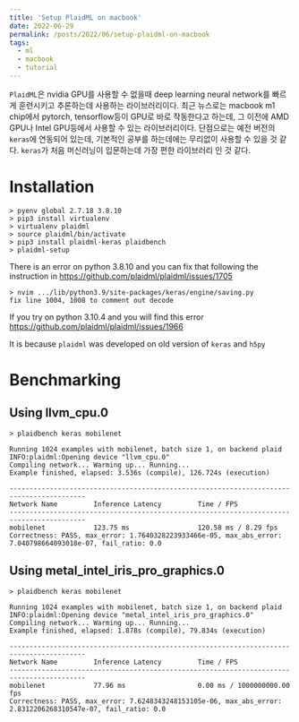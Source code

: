 ```yaml
---
title: 'Setup PlaidML on macbook'
date: 2022-06-29
permalink: /posts/2022/06/setup-plaidml-on-macbook
tags:
  - ml
  - macbook
  - tutorial
---
```


`PlaidML`은 nvidia GPU를 사용할 수 없을때 deep learning neural network를 빠르게 훈련시키고 추론하는데 사용하는 라이브러리이다. 최근 뉴스로는 macbook m1 chip에서 pytorch, tensorflow등이 GPU로 바로 작동한다고 하는데, 그 이전에 AMD GPU나 Intel GPU등에서 사용할 수 있는 라이브러리이다. 단점으로는 예전 버전의 `keras`에 연동되어 있는데, 기본적인 공부를 하는데에는 무리없이 사용할 수 있을 것 같다. `keras`가 처음 머신러닝이 입문하는데 가장 편한 라이브러리 인 것 같다. 

# Installation

```{sh}
> pyenv global 2.7.18 3.8.10
> pip3 install virtualenv
> virtualenv plaidml
> source plaidml/bin/activate
> pip3 install plaidml-keras plaidbench
> plaidml-setup
```

There is an error on python 3.8.10 and you can fix that following the instruction in https://github.com/plaidml/plaidml/issues/1705

```{sh}
> nvim .../lib/python3.9/site-packages/keras/engine/saving.py
fix line 1004, 1008 to comment out decode
```

If you try on python 3.10.4 and you will find this error https://github.com/plaidml/plaidml/issues/1966 

It is because `plaidml` was developed on old version of `keras` and `h5py`

# Benchmarking 

## Using llvm_cpu.0

```{sh}
> plaidbench keras mobilenet

Running 1024 examples with mobilenet, batch size 1, on backend plaid
INFO:plaidml:Opening device "llvm_cpu.0"
Compiling network... Warming up... Running...
Example finished, elapsed: 3.536s (compile), 126.724s (execution)

-----------------------------------------------------------------------------------------
Network Name         Inference Latency         Time / FPS
-----------------------------------------------------------------------------------------
mobilenet            123.75 ms                 120.58 ms / 8.29 fps
Correctness: PASS, max_error: 1.7640328223933466e-05, max_abs_error: 7.040798664093018e-07, fail_ratio: 0.0
```

## Using metal_intel_iris_pro_graphics.0

```{sh}
> plaidbench keras mobilenet

Running 1024 examples with mobilenet, batch size 1, on backend plaid
INFO:plaidml:Opening device "metal_intel_iris_pro_graphics.0"
Compiling network... Warming up... Running...
Example finished, elapsed: 1.878s (compile), 79.834s (execution)

-----------------------------------------------------------------------------------------
Network Name         Inference Latency         Time / FPS
-----------------------------------------------------------------------------------------
mobilenet            77.96 ms                  0.00 ms / 1000000000.00 fps
Correctness: PASS, max_error: 7.6248343248153105e-06, max_abs_error: 2.8312206268310547e-07, fail_ratio: 0.0
```
